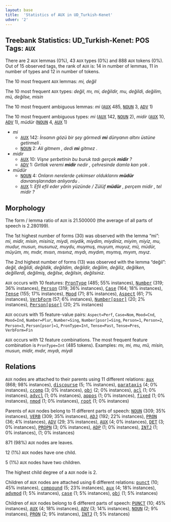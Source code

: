```yaml
---
layout: base
title:  'Statistics of AUX in UD_Turkish-Kenet'
udver: '2'
---
```


## Treebank Statistics: UD_Turkish-Kenet: POS Tags: `AUX`

There are 2 `AUX` lemmas (0%), 43 `AUX` types (0%) and 888 `AUX` tokens (0%).
Out of 15 observed tags, the rank of `AUX` is: 14 in number of lemmas, 11 in number of types and 12 in number of tokens.

The 10 most frequent `AUX` lemmas: <em>mi, değil</em>

The 10 most frequent `AUX` types:  <em>değil, mı, mi, değildir, mu, değildi, değilim, mü, değilse, misin</em>

The 10 most frequent ambiguous lemmas: <em>mi</em> (<tt><a href="tr_kenet-pos-AUX.html">AUX</a></tt> 485, <tt><a href="tr_kenet-pos-NOUN.html">NOUN</a></tt> 3, <tt><a href="tr_kenet-pos-ADV.html">ADV</a></tt> 1)

The 10 most frequent ambiguous types:  <em>mi</em> (<tt><a href="tr_kenet-pos-AUX.html">AUX</a></tt> 142, <tt><a href="tr_kenet-pos-NOUN.html">NOUN</a></tt> 2), <em>midir</em> (<tt><a href="tr_kenet-pos-AUX.html">AUX</a></tt> 10, <tt><a href="tr_kenet-pos-ADV.html">ADV</a></tt> 1), <em>müdür</em> (<tt><a href="tr_kenet-pos-NOUN.html">NOUN</a></tt> 4, <tt><a href="tr_kenet-pos-AUX.html">AUX</a></tt> 1)


* <em>mi</em>
  * <tt><a href="tr_kenet-pos-AUX.html">AUX</a></tt> 142: <em>İnsanın gözü bir şey görmedi <b>mi</b> dünyanın altını üstüne getirmeli .</em>
  * <tt><a href="tr_kenet-pos-NOUN.html">NOUN</a></tt> 2: <em>Ali gitmem , dedi <b>mi</b> gitmez .</em>
* <em>midir</em>
  * <tt><a href="tr_kenet-pos-AUX.html">AUX</a></tt> 10: <em>Vişne şerbetinin bu buruk tadı gerçek <b>midir</b> ?</em>
  * <tt><a href="tr_kenet-pos-ADV.html">ADV</a></tt> 1: <em>Gırtlak veremi <b>midir</b> nedir , çehresinde damla kan yok .</em>
* <em>müdür</em>
  * <tt><a href="tr_kenet-pos-NOUN.html">NOUN</a></tt> 4: <em>Onların nerelerde çekimser olduklarını <b>müdür</b> davranışlarından anlıyordu .</em>
  * <tt><a href="tr_kenet-pos-AUX.html">AUX</a></tt> 1: <em>Efil efil eder yârin yüzünde / Zülüf <b>müdür</b> , perçem midir , tel midir ?</em>

## Morphology

The form / lemma ratio of `AUX` is 21.500000 (the average of all parts of speech is 2.280199).

The 1st highest number of forms (30) was observed with the lemma “mi”: <em>mi, midir, misin, misiniz, miydi, miydik, miydim, miydiniz, miyim, miyiz, mu, mudur, musun, musunuz, muydu, muymuş, muyum, muyuz, mü, müdür, müyüm, mı, mıdır, mısın, mısınız, mıydı, mıydım, mıymış, mıyım, mıyız</em>.

The 2nd highest number of forms (13) was observed with the lemma “değil”: <em>değil, değildi, değildik, değildim, değildir, değilim, değiliz, değilken, değillerdi, değilmiş, değilse, değilsin, değilsiniz</em>.

`AUX` occurs with 10 features: <tt><a href="tr_kenet-feat-PronType.html">PronType</a></tt> (485; 55% instances), <tt><a href="tr_kenet-feat-Number.html">Number</a></tt> (319; 36% instances), <tt><a href="tr_kenet-feat-Person.html">Person</a></tt> (319; 36% instances), <tt><a href="tr_kenet-feat-Case.html">Case</a></tt> (164; 18% instances), <tt><a href="tr_kenet-feat-Tense.html">Tense</a></tt> (155; 17% instances), <tt><a href="tr_kenet-feat-Mood.html">Mood</a></tt> (71; 8% instances), <tt><a href="tr_kenet-feat-Aspect.html">Aspect</a></tt> (61; 7% instances), <tt><a href="tr_kenet-feat-VerbForm.html">VerbForm</a></tt> (57; 6% instances), <tt><a href="tr_kenet-feat-Number-psor.html">Number[psor]</a></tt> (20; 2% instances), <tt><a href="tr_kenet-feat-Person-psor.html">Person[psor]</a></tt> (20; 2% instances)

`AUX` occurs with 15 feature-value pairs: `Aspect=Perf`, `Case=Nom`, `Mood=Cnd`, `Mood=Ind`, `Number=Plur`, `Number=Sing`, `Number[psor]=Sing`, `Person=1`, `Person=2`, `Person=3`, `Person[psor]=1`, `PronType=Int`, `Tense=Past`, `Tense=Pres`, `VerbForm=Fin`

`AUX` occurs with 12 feature combinations.
The most frequent feature combination is `PronType=Int` (485 tokens).
Examples: <em>mı, mi, mu, mü, misin, musun, midir, mıdır, mıydı, miydi</em>


## Relations

`AUX` nodes are attached to their parents using 11 different relations: <tt><a href="tr_kenet-dep-aux.html">aux</a></tt> (868; 98% instances), <tt><a href="tr_kenet-dep-discourse.html">discourse</a></tt> (5; 1% instances), <tt><a href="tr_kenet-dep-parataxis.html">parataxis</a></tt> (4; 0% instances), <tt><a href="tr_kenet-dep-ccomp.html">ccomp</a></tt> (3; 0% instances), <tt><a href="tr_kenet-dep-obj.html">obj</a></tt> (2; 0% instances), <tt><a href="tr_kenet-dep-acl.html">acl</a></tt> (1; 0% instances), <tt><a href="tr_kenet-dep-advcl.html">advcl</a></tt> (1; 0% instances), <tt><a href="tr_kenet-dep-appos.html">appos</a></tt> (1; 0% instances), <tt><a href="tr_kenet-dep-fixed.html">fixed</a></tt> (1; 0% instances), <tt><a href="tr_kenet-dep-nmod.html">nmod</a></tt> (1; 0% instances), <tt><a href="tr_kenet-dep-root.html">root</a></tt> (1; 0% instances)

Parents of `AUX` nodes belong to 11 different parts of speech: <tt><a href="tr_kenet-pos-NOUN.html">NOUN</a></tt> (309; 35% instances), <tt><a href="tr_kenet-pos-VERB.html">VERB</a></tt> (309; 35% instances), <tt><a href="tr_kenet-pos-ADJ.html">ADJ</a></tt> (192; 22% instances), <tt><a href="tr_kenet-pos-PRON.html">PRON</a></tt> (36; 4% instances), <tt><a href="tr_kenet-pos-ADV.html">ADV</a></tt> (29; 3% instances), <tt><a href="tr_kenet-pos-AUX.html">AUX</a></tt> (4; 0% instances), <tt><a href="tr_kenet-pos-DET.html">DET</a></tt> (3; 0% instances), <tt><a href="tr_kenet-pos-PROPN.html">PROPN</a></tt> (3; 0% instances), <tt><a href="tr_kenet-pos-ADP.html">ADP</a></tt> (1; 0% instances), <tt><a href="tr_kenet-pos-INTJ.html">INTJ</a></tt> (1; 0% instances),  (1; 0% instances)

871 (98%) `AUX` nodes are leaves.

12 (1%) `AUX` nodes have one child.

5 (1%) `AUX` nodes have two children.

The highest child degree of a `AUX` node is 2.

Children of `AUX` nodes are attached using 6 different relations: <tt><a href="tr_kenet-dep-punct.html">punct</a></tt> (10; 45% instances), <tt><a href="tr_kenet-dep-compound.html">compound</a></tt> (5; 23% instances), <tt><a href="tr_kenet-dep-aux.html">aux</a></tt> (4; 18% instances), <tt><a href="tr_kenet-dep-advmod.html">advmod</a></tt> (1; 5% instances), <tt><a href="tr_kenet-dep-case.html">case</a></tt> (1; 5% instances), <tt><a href="tr_kenet-dep-obj.html">obj</a></tt> (1; 5% instances)

Children of `AUX` nodes belong to 6 different parts of speech: <tt><a href="tr_kenet-pos-PUNCT.html">PUNCT</a></tt> (10; 45% instances), <tt><a href="tr_kenet-pos-AUX.html">AUX</a></tt> (4; 18% instances), <tt><a href="tr_kenet-pos-ADV.html">ADV</a></tt> (3; 14% instances), <tt><a href="tr_kenet-pos-NOUN.html">NOUN</a></tt> (2; 9% instances), <tt><a href="tr_kenet-pos-PRON.html">PRON</a></tt> (2; 9% instances), <tt><a href="tr_kenet-pos-INTJ.html">INTJ</a></tt> (1; 5% instances)

